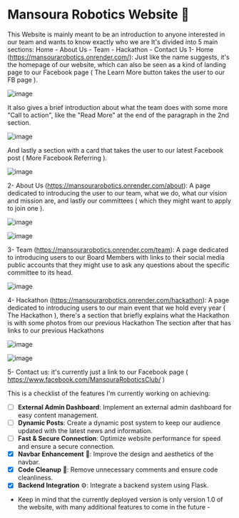 # Mansoura Robotics Website 🤖

This Website is mainly meant to be an introduction to anyone interested in our team and wants to know exactly who we are
It's divided into 5 main sections: Home - About Us - Team - Hackathon - Contact Us
1- Home (https://mansourarobotics.onrender.com/): Just like the name suggests, it's the homepage of our website, which can also be seen as a kind of landing page to our Facebook page ( The Learn More button takes the user to our FB page ).

![image](https://github.com/HasanAbdelhady/Mansoura-Robotics-Website/assets/84288512/1edcb0f3-c83d-42dd-884f-89d8f1b4cd95)

It also gives a brief introduction about what the team does with some more "Call to action", like the "Read More" at the end of the paragraph in the 2nd section.

![image](https://github.com/HasanAbdelhady/Mansoura-Robotics-Website/assets/84288512/1c4a4ac9-8832-4ac7-b4eb-a75abe6b6e91)

And lastly a section with a card that takes the user to our latest Facebook post ( More Facebook Referring ).

![image](https://github.com/HasanAbdelhady/Mansoura-Robotics-Website/assets/84288512/0c6c5cac-b6e3-4023-8607-652a516fd8af)


2- About Us (https://mansourarobotics.onrender.com/about): A page dedicated to introducing the user to our team, what we do, what our vision and mission are, and lastly our committees ( which they might want to apply to join one ).

![image](https://github.com/HasanAbdelhady/Mansoura-Robotics-Website/assets/84288512/1954f67e-4424-4d62-93eb-f68f1a5595c8)

![image](https://github.com/HasanAbdelhady/Mansoura-Robotics-Website/assets/84288512/30effbed-53a0-422b-ab5d-7c0c9412b882)

3- Team (https://mansourarobotics.onrender.com/team): A page dedicated to introducing users to our Board Members with links to their social media public accounts that they might use to ask any questions about the specific committee to its head.

![image](https://github.com/HasanAbdelhady/Mansoura-Robotics-Website/assets/84288512/3e0ef871-3f88-4436-969f-7f52a3c84f61)

4- Hackathon (https://mansourarobotics.onrender.com/hackathon): A page dedicated to introducing users to our main event that we hold every year ( The Hackathon ), there's a section that briefly explains what the Hackathon is with some photos from our previous Hackathon
The section after that has links to our previous Hackathons

![image](https://github.com/HasanAbdelhady/Mansoura-Robotics-Website/assets/84288512/c314ce28-7c36-499f-9625-e2217881d347)

![image](https://github.com/HasanAbdelhady/Mansoura-Robotics-Website/assets/84288512/7cf1195b-6b72-4cd8-bd66-87f99b5c627b)

5- Contact us: it's currently just a link to our Facebook page ( https://www.facebook.com/MansouraRoboticsClub/ )

This is a checklist of the features I'm currently working on achieving:

- [ ] **External Admin Dashboard**: Implement an external admin dashboard for easy content management.
- [ ] **Dynamic Posts**: Create a dynamic post system to keep our audience updated with the latest news and information.
- [ ] **Fast & Secure Connection**: Optimize website performance for speed and ensure a secure connection.
- [x] **Navbar Enhancement** 🚀: Improve the design and aesthetics of the navbar.
- [x] **Code Cleanup** 🧹: Remove unnecessary comments and ensure code cleanliness.
- [x] **Backend Integration** ⚙️: Integrate a backend system using Flask.

- Keep in mind that the currently deployed version is only version 1.0 of the website, with many additional features to come in the future -
